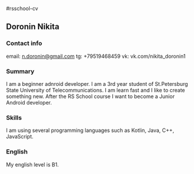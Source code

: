 #rsschool-cv
## Doronin Nikita
### Contact info
email: n.doronin@gmail.com
tg: +79519468459
vk: vk.com/nikita_doronin1
### Summary
I am a beginner adnroid developer. I am a 3rd year student of St.Petersburg State University of Telecommunications. I am learn fast and I like to create something new. After the RS School course I want to become a Junior Android developer.
### Skills
I am using several programming languages such as Kotlin, Java, C++, JavaScript.
### English
My english level is B1.

